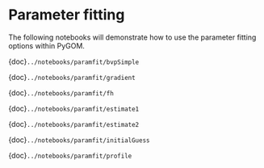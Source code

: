 # Parameter fitting

The following notebooks will demonstrate how to use the parameter fitting options within PyGOM.

{doc}`../notebooks/paramfit/bvpSimple`

{doc}`../notebooks/paramfit/gradient`

{doc}`../notebooks/paramfit/fh`

{doc}`../notebooks/paramfit/estimate1`

{doc}`../notebooks/paramfit/estimate2`

{doc}`../notebooks/paramfit/initialGuess`

{doc}`../notebooks/paramfit/profile`